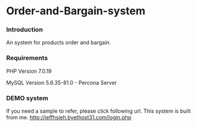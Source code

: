 # Order-and-Bargain-system

### Introduction

An system for products order and bargain.

### Requirements

PHP Version 7.0.19

MySQL Version 5.6.35-81.0 - Percona Server 

### DEMO system

If you need a sample to refer, please click following url. This system is built from me.
http://jeffhsieh.byethost31.com/login.php
